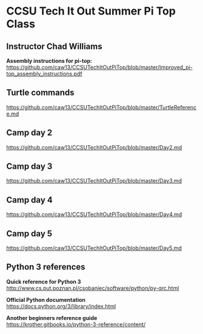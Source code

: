 # CCSU Tech It Out Summer Pi Top Class
## Instructor Chad Williams

**Assembly instructions for pi-top:**  
https://github.com/caw13/CCSUTechItOutPiTop/blob/master/Improved_pi-top_assembly_instructions.pdf

## Turtle commands ##
https://github.com/caw13/CCSUTechItOutPiTop/blob/master/TurtleReference.md

## Camp day 2 ##
https://github.com/caw13/CCSUTechItOutPiTop/blob/master/Day2.md

## Camp day 3 ##
https://github.com/caw13/CCSUTechItOutPiTop/blob/master/Day3.md

## Camp day 4 ##
https://github.com/caw13/CCSUTechItOutPiTop/blob/master/Day4.md

## Camp day 5 ##
https://github.com/caw13/CCSUTechItOutPiTop/blob/master/Day5.md

## Python 3 references #
**Quick reference for Python 3**  
http://www.cs.put.poznan.pl/csobaniec/software/python/py-qrc.html

**Official Python documentation**  
https://docs.python.org/3/library/index.html

**Another beginners reference guide**  
https://krother.gitbooks.io/python-3-reference/content/
